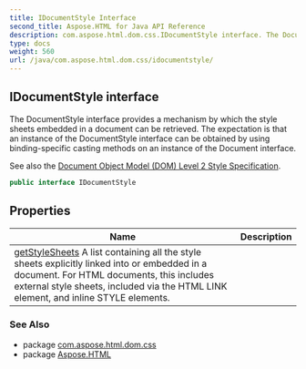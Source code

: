 ```yaml
---
title: IDocumentStyle Interface
second_title: Aspose.HTML for Java API Reference
description: com.aspose.html.dom.css.IDocumentStyle interface. The DocumentStyle interface provides a mechanism by which the style sheets embedded in a document can be retrieved. The expectation is that an instance of the DocumentStyle interface can be obtained by using binding-specific casting methods on an instance of the Document interface
type: docs
weight: 560
url: /java/com.aspose.html.dom.css/idocumentstyle/
---
```

## IDocumentStyle interface

The DocumentStyle interface provides a mechanism by which the style sheets embedded in a document can be retrieved. The expectation is that an instance of the DocumentStyle interface can be obtained by using binding-specific casting methods on an instance of the Document interface.

See also the [Document Object Model (DOM) Level 2 Style Specification](http://www.w3.org/TR/2000/REC-DOM-Level-2-Style-20001113).

```java
public interface IDocumentStyle
```

## Properties

| Name | Description |
| --- | --- |
| [getStyleSheets](../../com.aspose.html.dom.css/idocumentstyle/stylesheets/) A list containing all the style sheets explicitly linked into or embedded in a document. For HTML documents, this includes external style sheets, included via the HTML LINK element, and inline STYLE elements. |

### See Also

* package [com.aspose.html.dom.css](../../com.aspose.html.dom.css/)
* package [Aspose.HTML](../../)
